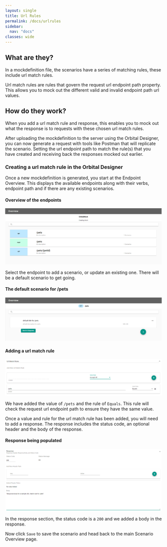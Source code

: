```yaml
---
layout: single
title: Url Rules
permalink: /docs/urlrules
sidebar:
  nav: "docs"
classes: wide
---
```


## What are they?

In a mockdefinition file, the scenarios have a series of matching rules, these include url match rules.

Url match rules are rules that govern the request url endpoint path property. This allows you to mock out the different
valid and invalid endpoint path url values.

## How do they work?

When you add a url match rule and response, this enables you to mock out what the response is to requests with 
these chosen url match rules.

After uploading the mockdefinition to the server using the Orbital Designer, you can now generate a request with 
tools like Postman that will replicate the scenario. Setting the url endpoint path to match the rule(s) that you 
have created and receiving back the responses mocked out earlier.

### Creating a url match rule in the Orbital Designer

Once a new mockdefinition is generated, you start at the Endpoint Overview. This displays the available endpoints 
along with their verbs, endpoint path and if there are any existing scenarios.

#### Overview of the endpoints

![Endpoint Overview](/Orbital-Docs/assets/images/orbital-ui/endpointoverview.png)

Select the endpoint to add a scenario, or update an existing one. There will be a default scenario to get going.

#### The default scenario for /pets

![Scenario Overview](/Orbital-Docs/assets/images/orbital-ui/scenariooverview.png)

#### Adding a url match rule

![URL Request Match - Request](/Orbital-Docs/assets/images/request-match-rules/addingurlmatchrule.png)

We have added the value of ```/pets``` and the rule of ```Equals```. This
rule will check the request url endpoint path to ensure they have the same value.

Once a value and rule for the url match rule has been added, you will need to add a response. The response
includes the status code, an optional header and the body of the response. 

#### Response being populated

![URL Request Match - Response](/Orbital-Docs/assets/images/request-match-rules/addingurlmatchruleresponse.png)

In the response section, the status code is a ```200``` and we added a body in the response.

Now click ```Save``` to save the scenario and head back to the main Scenario Overview page.
